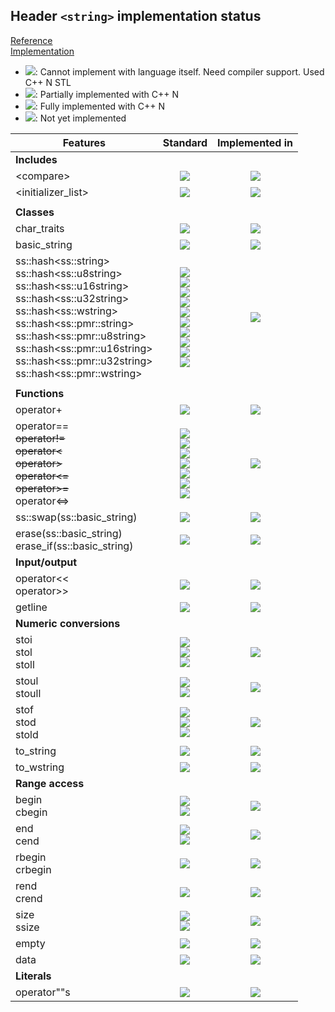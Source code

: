 ## Header `<string>` implementation status

[Reference](https://en.cppreference.com/w/cpp/header/string)  
[Implementation](../ss/include/ss/string.h)

* ![](https://img.shields.io/badge/C%2B%2B-N-red): Cannot implement with language itself. Need compiler support. Used C++ N STL
* ![](https://img.shields.io/badge/C%2B%2B-N-blue): Partially implemented with C++ N
* ![](https://img.shields.io/badge/C%2B%2B-N-green): Fully implemented with C++ N
* ![][notyet]: Not yet implemented

| Features                                     | Standard             | Implemented in                    |
|----------------------------------------------|:--------------------:|:---------------------------------:|
| **Includes**                                 |                      |                                   |
| \<compare>                                   | ![][cpp20]           | ![][notyet]                       |
| \<initializer_list>                          | ![][cpp11]           | ![][notyet]                       |
|                                              |                      |                                   |
| **Classes**                                  |                      |                                   |
| char_traits                                  | ![][legacy]          | ![][notyet]                       |
| basic_string                                 | ![][legacy]          | ![][notyet]                       |
| ss::hash\<ss::string> <br/>ss::hash\<ss::u8string> <br/>ss::hash\<ss::u16string> <br/>ss::hash\<ss::u32string> <br/>ss::hash\<ss::wstring> <br/>ss::hash\<ss::pmr::string> <br/>ss::hash\<ss::pmr::u8string> <br/>ss::hash\<ss::pmr::u16string> <br/>ss::hash\<ss::pmr::u32string> <br/>ss::hash\<ss::pmr::wstring> | ![][cpp11] <br/>![][cpp20] <br/>![][cpp11] <br/>![][cpp11] <br/>![][cpp11] <br/>![][cpp17] <br/>![][cpp20] <br/>![][cpp17] <br/>![][cpp17] <br/>![][cpp17] | ![][notyet]                       |
|                                              |                      |                                   |
| **Functions**                                |                      |                                   |
| operator+                                    | ![][legacy]          | ![][notyet]                       |
| operator== <br/>~~operator!=~~ <br/>~~operator\<~~ <br/>~~operator>~~ <br/>~~operator\<=~~ <br/>~~operator>=~~ <br/>operator\<=> | ![][legacy] <br/>![][legacy] <br/>![][legacy] <br/>![][legacy] <br/>![][legacy] <br/>![][legacy] <br/>![][cpp20] | ![][notyet]                       |
| ss::swap(ss::basic_string)                   | ![][legacy]          | ![][notyet]                       |
| erase(ss::basic_string) <br/>erase_if(ss::basic_string) | ![][cpp20]           | ![][notyet]                       |
| **Input/output**                             |                      |                                   |
| operator\<\< <br/>operator>>                 | ![][legacy]          | ![][notyet]                       |
| getline                                      | ![][legacy]          | ![][notyet]                       |
| **Numeric conversions**                      |                      |                                   |
| stoi <br/>stol <br/>stoll                    | ![][cpp11] <br/>![][cpp11] <br/>![][cpp11] | ![][notyet]                       |
| stoul <br/>stoull                            | ![][cpp11] <br/>![][cpp11] | ![][notyet]                       |
| stof <br/>stod <br/>stold                    | ![][cpp11] <br/>![][cpp11] <br/>![][cpp11] | ![][notyet]                       |
| to_string                                    | ![][cpp11]           | ![][notyet]                       |
| to_wstring                                   | ![][cpp11]           | ![][notyet]                       |
| **Range access**                             |                      |                                   |
| begin <br/>cbegin                            | ![][cpp11] <br/>![][cpp14] | ![][notyet]                       |
| end <br/>cend                                | ![][cpp11] <br/>![][cpp14] | ![][notyet]                       |
| rbegin <br/>crbegin                          | ![][cpp14]           | ![][notyet]                       |
| rend <br/>crend                              | ![][cpp14]           | ![][notyet]                       |
| size <br/>ssize                              | ![][cpp17] <br/>![][cpp20] | ![][notyet]                       |
| empty                                        | ![][cpp17]           | ![][notyet]                       |
| data                                         | ![][cpp17]           | ![][notyet]                       |
| **Literals**                                 |                      |                                   |
| operator""s                                  | ![][cpp14]           | ![][notyet]                       |


<!--
	C++11: 9	| 0
	C++14: 3	| 0
	C++17: 2	| 0
	C++20: 2	| 0

	Total: 16	| 0-->

[notyet]: https://img.shields.io/badge/Not_yet-orange
[removed]: https://img.shields.io/badge/Removed-red
[legacy]: https://img.shields.io/badge/legacy-grey

[cppno11]: https://img.shields.io/badge/C%2B%2B-11-red
[cppno14]: https://img.shields.io/badge/C%2B%2B-14-red
[cppno17]: https://img.shields.io/badge/C%2B%2B-17-red
[cppno20]: https://img.shields.io/badge/C%2B%2B-20-red
[cppno23]: https://img.shields.io/badge/C%2B%2B-23-red

[cpppt11]: https://img.shields.io/badge/C%2B%2B-11-blue
[cpppt14]: https://img.shields.io/badge/C%2B%2B-14-blue
[cpppt17]: https://img.shields.io/badge/C%2B%2B-17-blue
[cpppt20]: https://img.shields.io/badge/C%2B%2B-20-blue
[cpppt23]: https://img.shields.io/badge/C%2B%2B-23-blue

[cpp11]: https://img.shields.io/badge/C%2B%2B-11-green
[cpp14]: https://img.shields.io/badge/C%2B%2B-14-green
[cpp17]: https://img.shields.io/badge/C%2B%2B-17-green
[cpp20]: https://img.shields.io/badge/C%2B%2B-20-green
[cpp23]: https://img.shields.io/badge/C%2B%2B-23-green
